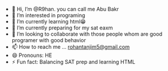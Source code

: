 - 👋 Hi, I’m @R9han. you can call me Abu Bakr
- 👀 I’m interested in programing 
- 🌱 I’m currently learning html😁
- 🤖 I’m currently preparing for my sat eaxm
- 💞️ I’m looking to collaborate with those people whom are good programer with good behavior 
- 📫 How to reach me ... rohantanjim5@gmail.com  
- 😄 Pronouns: HE
- ⚡ Fun fact: Balancing SAT prep and learning HTML 

<!---
R9han/R9han is a ✨ special ✨ repository because its `README.md` (this file) appears on your GitHub profile.
You can click the Preview link to take a look at your changes.
--->

